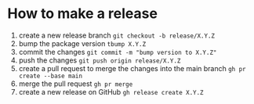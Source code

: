 # How to make a release


1. create a new release branch `git checkout -b release/X.Y.Z`
1. bump the package version `tbump X.Y.Z`
1. commit the changes `git commit -m "bump version to X.Y.Z"`
1. push the changes `git push origin release/X.Y.Z`
1. create a pull request to merge the changes into the main branch `gh pr create --base main`
1. merge the pull request `gh pr merge `
1. create a new release on GitHub `gh release create X.Y.Z`
